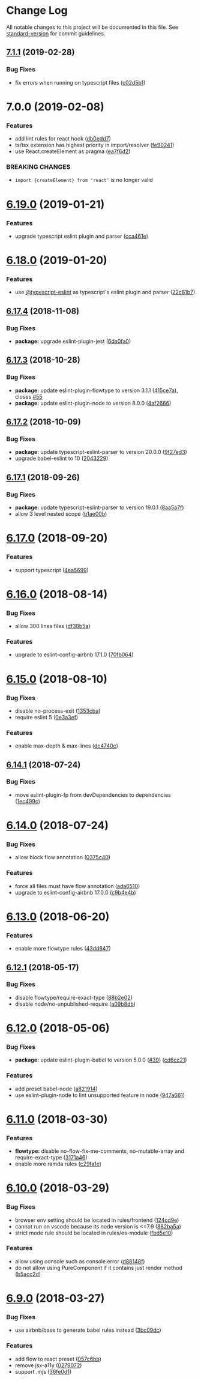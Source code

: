 # Change Log

All notable changes to this project will be documented in this file. See [standard-version](https://github.com/conventional-changelog/standard-version) for commit guidelines.

## [7.1.1](https://github.com/foray1010/eslint-config-foray1010/compare/v7.1.0...v7.1.1) (2019-02-28)


### Bug Fixes

* fix errors when running on typescript files ([c02d5b1](https://github.com/foray1010/eslint-config-foray1010/commit/c02d5b1))



<a name="7.0.0"></a>
# 7.0.0 (2019-02-08)


### Features

* add lint rules for react hook ([db0edd7](https://github.com/foray1010/eslint-config-foray1010/commit/db0edd7))
* ts/tsx extension has highest priority in import/resolver ([fe90241](https://github.com/foray1010/eslint-config-foray1010/commit/fe90241))
* use React.createElement as pragma ([ea7f6d2](https://github.com/foray1010/eslint-config-foray1010/commit/ea7f6d2))


### BREAKING CHANGES

* `import {createElement} from 'react'` is no longer valid



<a name="6.19.0"></a>
# [6.19.0](https://github.com/foray1010/eslint-config-foray1010/compare/v6.18.0...v6.19.0) (2019-01-21)


### Features

* upgrade typescript eslint plugin and parser ([cca461e](https://github.com/foray1010/eslint-config-foray1010/commit/cca461e))



<a name="6.18.0"></a>
# [6.18.0](https://github.com/foray1010/eslint-config-foray1010/compare/v6.17.4...v6.18.0) (2019-01-20)


### Features

* use [@typescript-eslint](https://github.com/typescript-eslint) as typescript's eslint plugin and parser ([22c81b7](https://github.com/foray1010/eslint-config-foray1010/commit/22c81b7))



<a name="6.17.4"></a>
## [6.17.4](https://github.com/foray1010/eslint-config-foray1010/compare/v6.17.3...v6.17.4) (2018-11-08)


### Bug Fixes

* **package:** upgrade eslint-plugin-jest ([6da0fa0](https://github.com/foray1010/eslint-config-foray1010/commit/6da0fa0))



<a name="6.17.3"></a>
## [6.17.3](https://github.com/foray1010/eslint-config-foray1010/compare/v6.17.2...v6.17.3) (2018-10-28)


### Bug Fixes

* **package:** update eslint-plugin-flowtype to version 3.1.1 ([415ce7a](https://github.com/foray1010/eslint-config-foray1010/commit/415ce7a)), closes [#55](https://github.com/foray1010/eslint-config-foray1010/issues/55)
* **package:** update eslint-plugin-node to version 8.0.0 ([4af2666](https://github.com/foray1010/eslint-config-foray1010/commit/4af2666))



<a name="6.17.2"></a>
## [6.17.2](https://github.com/foray1010/eslint-config-foray1010/compare/v6.17.1...v6.17.2) (2018-10-09)


### Bug Fixes

* **package:** update typescript-eslint-parser to version 20.0.0 ([9f27ed3](https://github.com/foray1010/eslint-config-foray1010/commit/9f27ed3))
* upgrade babel-eslint to 10 ([2043229](https://github.com/foray1010/eslint-config-foray1010/commit/2043229))



<a name="6.17.1"></a>
## [6.17.1](https://github.com/foray1010/eslint-config-foray1010/compare/v6.17.0...v6.17.1) (2018-09-26)


### Bug Fixes

* **package:** update typescript-eslint-parser to version 19.0.1 ([8aa5a7f](https://github.com/foray1010/eslint-config-foray1010/commit/8aa5a7f))
* allow 3 level nested scope ([b1ae00b](https://github.com/foray1010/eslint-config-foray1010/commit/b1ae00b))



<a name="6.17.0"></a>
# [6.17.0](https://github.com/foray1010/eslint-config-foray1010/compare/v6.16.0...v6.17.0) (2018-09-20)


### Features

* support typescript ([4ea5699](https://github.com/foray1010/eslint-config-foray1010/commit/4ea5699))



<a name="6.16.0"></a>
# [6.16.0](https://github.com/foray1010/eslint-config-foray1010/compare/v6.15.0...v6.16.0) (2018-08-14)


### Bug Fixes

* allow 300 lines files ([df38b5a](https://github.com/foray1010/eslint-config-foray1010/commit/df38b5a))


### Features

* upgrade to eslint-config-airbnb 17.1.0 ([70fb064](https://github.com/foray1010/eslint-config-foray1010/commit/70fb064))



<a name="6.15.0"></a>
# [6.15.0](https://github.com/foray1010/eslint-config-foray1010/compare/v6.14.1...v6.15.0) (2018-08-10)


### Bug Fixes

* disable no-process-exit ([1353cba](https://github.com/foray1010/eslint-config-foray1010/commit/1353cba))
* require eslint 5 ([0e3a3ef](https://github.com/foray1010/eslint-config-foray1010/commit/0e3a3ef))


### Features

* enable max-depth & max-lines ([dc4740c](https://github.com/foray1010/eslint-config-foray1010/commit/dc4740c))



<a name="6.14.1"></a>
## [6.14.1](https://github.com/foray1010/eslint-config-foray1010/compare/v6.14.0...v6.14.1) (2018-07-24)


### Bug Fixes

* move eslint-plugin-fp from devDependencies to dependencies ([1ec499c](https://github.com/foray1010/eslint-config-foray1010/commit/1ec499c))



<a name="6.14.0"></a>
# [6.14.0](https://github.com/foray1010/eslint-config-foray1010/compare/v6.12.1...v6.14.0) (2018-07-24)


### Bug Fixes

* allow block flow annotation ([0375c40](https://github.com/foray1010/eslint-config-foray1010/commit/0375c40))


### Features

* force all files must have flow annotation ([ada6510](https://github.com/foray1010/eslint-config-foray1010/commit/ada6510))
* upgrade to eslint-config-airbnb 17.0.0 ([c9b4e4b](https://github.com/foray1010/eslint-config-foray1010/commit/c9b4e4b))



<a name="6.13.0"></a>
# [6.13.0](https://github.com/foray1010/eslint-config-foray1010/compare/v6.12.1...v6.13.0) (2018-06-20)


### Features

* enable more flowtype rules ([43dd847](https://github.com/foray1010/eslint-config-foray1010/commit/43dd847))



<a name="6.12.1"></a>
## [6.12.1](https://github.com/foray1010/eslint-config-foray1010/compare/v6.12.0...v6.12.1) (2018-05-17)


### Bug Fixes

* disable flowtype/require-exact-type ([88b2e02](https://github.com/foray1010/eslint-config-foray1010/commit/88b2e02))
* disable node/no-unpublished-require ([a09b8db](https://github.com/foray1010/eslint-config-foray1010/commit/a09b8db))



<a name="6.12.0"></a>
# [6.12.0](https://github.com/foray1010/eslint-config-foray1010/compare/v6.11.0...v6.12.0) (2018-05-06)


### Bug Fixes

* **package:** update eslint-plugin-babel to version 5.0.0 ([#39](https://github.com/foray1010/eslint-config-foray1010/issues/39)) ([cd6cc21](https://github.com/foray1010/eslint-config-foray1010/commit/cd6cc21))


### Features

* add preset babel-node ([a821914](https://github.com/foray1010/eslint-config-foray1010/commit/a821914))
* use eslint-plugin-node to lint unsupported feature in node ([947a661](https://github.com/foray1010/eslint-config-foray1010/commit/947a661))



<a name="6.11.0"></a>
# [6.11.0](https://github.com/foray1010/eslint-config-foray1010/compare/v6.10.0...v6.11.0) (2018-03-30)


### Features

* **flowtype:** disable no-flow-fix-me-comments, no-mutable-array and require-exact-type ([3171a46](https://github.com/foray1010/eslint-config-foray1010/commit/3171a46))
* enable more ramda rules ([c29fa1e](https://github.com/foray1010/eslint-config-foray1010/commit/c29fa1e))



<a name="6.10.0"></a>
# [6.10.0](https://github.com/foray1010/eslint-config-foray1010/compare/v6.9.0...v6.10.0) (2018-03-29)


### Bug Fixes

* browser env setting should be located in rules/frontend ([124cd9e](https://github.com/foray1010/eslint-config-foray1010/commit/124cd9e))
* cannot run on vscode because its node version is <=7.9 ([882ba5a](https://github.com/foray1010/eslint-config-foray1010/commit/882ba5a))
* strict mode rule should be located in rules/es-module ([fbd5e10](https://github.com/foray1010/eslint-config-foray1010/commit/fbd5e10))


### Features

* allow using console such as console.error ([d88148f](https://github.com/foray1010/eslint-config-foray1010/commit/d88148f))
* do not allow using PureComponent if it contains just render method ([b5acc2d](https://github.com/foray1010/eslint-config-foray1010/commit/b5acc2d))



<a name="6.9.0"></a>
# [6.9.0](https://github.com/foray1010/eslint-config-foray1010/compare/v6.8.2...v6.9.0) (2018-03-27)


### Bug Fixes

* use airbnb/base to generate babel rules instead ([3bc09dc](https://github.com/foray1010/eslint-config-foray1010/commit/3bc09dc))


### Features

* add flow to react preset ([057c6bb](https://github.com/foray1010/eslint-config-foray1010/commit/057c6bb))
* remove jsx-a11y ([0279072](https://github.com/foray1010/eslint-config-foray1010/commit/0279072))
* support .mjs ([36fe0d1](https://github.com/foray1010/eslint-config-foray1010/commit/36fe0d1))
